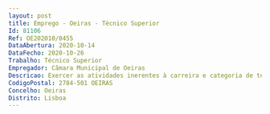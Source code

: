 ```yaml
--- 
layout: post
title: Emprego - Oeiras - Técnico Superior
Id: 81106
Ref: OE202010/0455
DataAbertura: 2020-10-14
DataFecho: 2020-10-26
Trabalho: Técnico Superior
Empregador: Câmara Municipal de Oeiras
Descricao: Exercer as atividades inerentes à carreira e categoria de técnico superior tendo em conta a área funcional de História, nos termos do mapa anexo a que se refere o n.º 2 do artigo 88º da Lei Geral do trabalho em funções Públicas, aprovada pela Lei n.º 35 2014, de 20 de junho, na sua redação atual (doravante designada por LTFP), correspondente ao grau de complexidade 3, compreendendo as seguintes funções e competências  	Funções consultivas, de estudo, planeamento, programação, avaliação e aplicação de métodos e processos de natureza técnica e ou científica, que fundamentam e preparam a decisão  	Elaboração, autonomamente ou em grupo, de pareceres e projetos, com diversos graus de complexidade e execução de outras atividades de apoio geral ou especializado nas áreas de atuação comuns, instrumentais e operativas dos órgãos e serviços  	Funções exercidas com responsabilidade e autonomia técnica, ainda que com enquadramento superior qualificado  	Representação do órgão ou serviço em assuntos da sua especialidade, tomando opções de índole técnica, enquadradas por diretivas ou orientações superiores  	Investigação e estudo da história local  	Organização, conservação e estudo de fundos documentais  	Preparação e coordenação de serviços educativos para visitas guiadas sobre a história e património locais  	Elaboração e organização de colóquios, exposições e publicações sobre história local  	Dinamização da atividade cultural do concelho através da promoção de iniciativas municipais ou de apoio às ações das coletividades culturais  	Estimular a sensibilização e formação para o conhecimento e salvaguarda do património histórico e cultural, através de organizações de eventos culturais  	Apoiar edições comemorativas ou outras de manifesto interesse cultural  	Promover o intercâmbio nacional ou internacional, de forma a permitir o contato dos munícipes com outras manifestações e realidades culturais  	Catalogação  inventariação  	Colaboração no planeamento e implementação da programação cultural e científica dos museus  	Participar na gestão de projetos de tratamento, estudo e divulgação de património  	Executar trabalhos de apoio técnico em ações de promoção, animação e informação turística  	Informar e dar pareceres de caráter técnico sobre matérias relacionadas com o turismo e cultura.
CodigoPostal: 2784-501 OEIRAS
Concelho: Oeiras
Distrito: Lisboa
--- 
```

